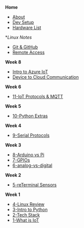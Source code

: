 **Home**
- [About](/)
- [Dev Setup](wk1/vscode-python-setup.md)
- [Hardware List ](wk1/4-hardware-list.md)

**Linux Notes*
- [Git & GitHub](linux-reterminal/git-github.md)
- [Remote Access](linux-reterminal/linux-bash.md)

**Week 8**
- [Intro to Azure IoT](wk8/12-intro-azure-iot.md)
- [Device to Cloud Communication](wk8/13-device-cloud-communication.md)

**Week 6**
- [11-IoT Protocols & MQTT](wk6/11-iot-protocols.md)

**Week 5**
- [10-Python Extras](wk5/10-python-extras.md)

**Week 4**
- [9-Serial Protocols](wk4/9-serial-protocols.md)

**Week 3**
- [8-Arduino vs Pi](wk3/8-arduino-vs-raspberry-pi.md)
- [7-GPIOs](wk3/7-gpios.md)
- [6-analog-vs-digital](wk3/6-analog-vs-digital.md)

**Week 2**
- [5-reTerminal Sensors](wk2/5-reterminal-sensors.md)

**Week 1**
- [4-Linux Review](wk1/3-linux-review.md)
- [3-Intro to Python](wk1/2-intro-python.md)
- [2-Tech Stack](wk1/tech-stack.md)
- [1-What is IoT](wk1/1-what-is-iot.md)

<!--
**Week 13**
- [EventHubs with .NET](wk13/eventhub-dotnet.md)

**Week 10**
- [Device Twins](wk10/device-twins.md)
- [Message Storage & Routing](wk10/message-routing-storage.md)

**Week 9**
- [Python Extras](wk9/python-extras.md)

**Week 8**
- [Intro to Azure](wk8/intro-azure-iot.md)
- [Device-Cloud Communication](wk8/device-cloud-communication.md)

**Week 7**
- [IoT Protocols](wk7/iot-protocols.md)

**Week 5**
- [Serial Protocols](wk5/serial-protocols.md)
- [Ohm's Law](wk5/ohms-law.md)

**Week 4**
- [Arduino vs Pi](wk4/arduino-vs-raspberry-pi.md)
- [Analog & Digital Signals](wk4/analog-vs-digital.md)
- [GPIO's](wk4/gpios.md)


-->